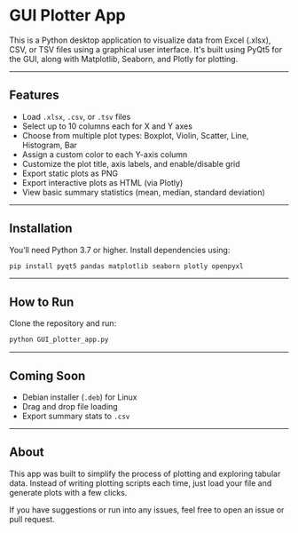# GUI Plotter App

This is a Python desktop application to visualize data from Excel (.xlsx), CSV, or TSV files using a graphical user interface. It's built using PyQt5 for the GUI, along with Matplotlib, Seaborn, and Plotly for plotting.

---

## Features

- Load `.xlsx`, `.csv`, or `.tsv` files
- Select up to 10 columns each for X and Y axes
- Choose from multiple plot types: Boxplot, Violin, Scatter, Line, Histogram, Bar
- Assign a custom color to each Y-axis column
- Customize the plot title, axis labels, and enable/disable grid
- Export static plots as PNG
- Export interactive plots as HTML (via Plotly)
- View basic summary statistics (mean, median, standard deviation)

---

## Installation

You’ll need Python 3.7 or higher. Install dependencies using:

```bash
pip install pyqt5 pandas matplotlib seaborn plotly openpyxl
```

---

## How to Run

Clone the repository and run:

```bash
python GUI_plotter_app.py
```

---

## Coming Soon

- Debian installer (`.deb`) for Linux
- Drag and drop file loading
- Export summary stats to `.csv`

---

## About

This app was built to simplify the process of plotting and exploring tabular data. Instead of writing plotting scripts each time, just load your file and generate plots with a few clicks.

If you have suggestions or run into any issues, feel free to open an issue or pull request.
```
